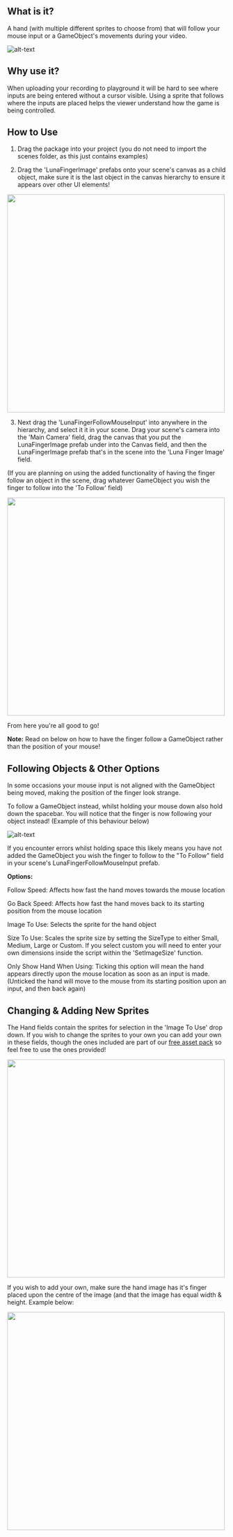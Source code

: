 ## What is it? 

A hand (with multiple different sprites to choose from) that will follow your mouse input or a GameObject's movements during your video.

![alt-text](https://media.giphy.com/media/1XOzf46BVNCtBZpOJ2/giphy.gif)
    
## Why use it?

When uploading your recording to playground it will be hard to see where inputs are being entered without a cursor visible. Using a sprite that follows where the inputs are placed helps the viewer understand how the game is being controlled.

## How to Use

1. Drag the package into your project (you do not need to import the scenes folder, as this just contains examples)

2. Drag the 'LunaFingerImage' prefabs onto your scene's canvas as a child object, make sure it is the last object in the canvas hierarchy to ensure it appears over other UI elements! 

<img src="https://i.imgur.com/NDtljq7.jpg" width="500">

3. Next drag the 'LunaFingerFollowMouseInput' into anywhere in the hierarchy, and select it it in your scene. Drag your scene's camera into the 'Main Camera' field, drag the canvas that you put the LunaFingerImage prefab under into the Canvas field, and then the LunaFingerImage prefab that's in the scene into the 'Luna Finger Image' field. 

(If you are planning on using the added functionality of having the finger follow an object in the scene, drag whatever GameObject you wish the finger to follow into the 'To Follow' field)

<img src="https://i.imgur.com/JjjhdHL.jpg" width="500">

From here you're all good to go! 

**Note:** Read on below on how to have the finger follow a GameObject rather than the position of your mouse!

## Following Objects & Other Options

In some occasions your mouse input is not aligned with the GameObject being moved, making the position of the finger look strange. 

To follow a GameObject instead, whilst holding your mouse down also hold down the spacebar. You will notice that the finger is now following your object instead! (Example of this behaviour below)

![alt-text](https://media2.giphy.com/media/IioRVND2aodw51WVIL/giphy.gif)

If you encounter errors whilst holding space this likely means you have not added the GameObject you wish the finger to follow to the "To Follow" field in your scene's LunaFingerFollowMouseInput prefab. 

**Options:**

Follow Speed: Affects how fast the hand moves towards the mouse location

Go Back Speed: Affects how fast the hand moves back to its starting position from the mouse location

Image To Use: Selects the sprite for the hand object

Size To Use: Scales the sprite size by setting the SizeType to either Small, Medium, Large or Custom. If you select custom you will need to enter your own dimensions inside the script within the 'SetImageSize' function.

Only Show Hand When Using: Ticking this option will mean the hand appears directly upon the mouse location as soon as an input is made. (Unticked the hand will move to the mouse from its starting position upon an input, and then back again)

## Changing & Adding New Sprites

The Hand fields contain the sprites for selection in the 'Image To Use' drop down. If you wish to change the sprites to your own you can add your own in these fields, though the ones included are part of our [free asset pack](https://github.com/LunaCommunity/Luna-Free-Assets) so feel free to use the ones provided!

<img src="https://i.imgur.com/ctT64dn.png" width="500">

If you wish to add your own, make sure the hand image has it's finger placed upon the centre of the image (and that the image has equal width & height. Example below:

<img src="https://i.imgur.com/TkGNstO.png" width="500">
